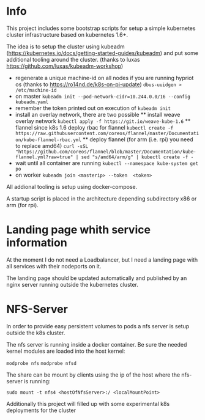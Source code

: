 # Info

This project includes some bootstrap scripts for setup a simple kubernetes cluster infrastructure based on kubernetes 1.6+. 


The idea is to setup the cluster using kubeadm (https://kubernetes.io/docs/getting-started-guides/kubeadm) and put some additional tooling around the cluster. (thanks to luxas https://github.com/luxas/kubeadm-workshop)

* regenerate a unique machine-id on all nodes if you are running hypriot os (thanks to https://ro14nd.de/k8s-on-pi-update)
```dbus-uuidgen > /etc/machine-id```
* on master
```kubeadm init --pod-network-cidr=10.244.0.0/16 --config kubeadm.yaml```
* remember the token printed out on execution of ```kubeadm init```
* install an overlay network, there are two possible 
** install weave overlay network
```kubectl apply -f https://git.io/weave-kube-1.6```
** flannel since k8s 1.6 deploy rbac for flannel
```kubectl create -f https://raw.githubusercontent.com/coreos/flannel/master/Documentation/kube-flannel-rbac.yml```
** deploy flannel (for arm (i.e. rpi) you need to replace amd64)
```curl -sSL "https://github.com/coreos/flannel/blob/master/Documentation/kube-flannel.yml?raw=true" | sed "s/amd64/arm/g" | kubectl create -f -```
* wait until all container are running
```kubectl --namespace kube-system get po```
* on worker
```kubeadm join <masterip> --token  <token>```


All addional tooling is setup using docker-compose. 

A startup script is placed in the architecture depending subdirectory x86 or arm (for rpi).

# Landing page whith service information

At the moment I do not need a Loadbalancer, but I need a landing page with all services with their nodeports on it. 

The landing page should be updated automatically and published by an nginx server running outside the kubernetes cluster.

# NFS-Server

In order to provide easy persistent volumes to pods a nfs server is setup outside the k8s cluster.

The nfs server is running inside a docker container. Be sure the needed kernel modules are loaded into the host kernel:

```modprobe nfs```
```modprobe nfsd```


The share can be mount by clients using the ip of the host where the nfs-server is running:

```sudo mount -t nfs4 <hostOfNfsServer>:/ <localMountPoint>``` 




Additionally this project will filled up with some experimental k8s deployments for the cluster


